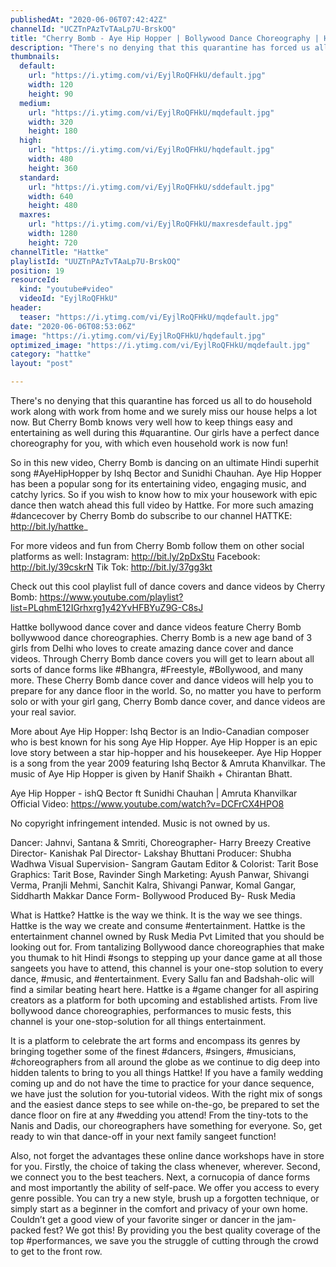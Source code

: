 ```yaml
---
publishedAt: "2020-06-06T07:42:42Z"
channelId: "UCZTnPAzTvTAaLp7U-BrskOQ"
title: "Cherry Bomb - Aye Hip Hopper | Bollywood Dance Choreography | Hattke​"
description: "There's no denying that this quarantine has forced us all to do household work along with work from home and we surely miss our house helps a lot now. But Cherry Bomb knows very well how to keep things easy and entertaining as well during this #quarantine. Our girls have a perfect dance choreography for you, with which even household work is now fun!\n\nSo in this new video, Cherry Bomb is dancing on an ultimate Hindi superhit song #AyeHipHopper by Ishq Bector and Sunidhi Chauhan. Aye Hip Hopper has been a popular song for its entertaining video, engaging music, and catchy lyrics. So if you wish to know how to mix your housework with epic dance then watch ahead this full video by Hattke. For more such amazing #dancecover by Cherry Bomb do subscribe to our channel HATTKE: http://bit.ly/hattke_\n\nFor more videos and fun from Cherry Bomb follow them on other social platforms as well: Instagram: http://bit.ly/2pDxStu Facebook: http://bit.ly/39cskrN Tik Tok: http://bit.ly/37gg3kt\n\nCheck out this cool playlist full of dance covers and dance videos by Cherry Bomb: https://www.youtube.com/playlist?list=PLqhmE12IGrhxrg1y42YvHFBYuZ9G-C8sJ\n\nHattke bollywood dance cover and dance videos feature Cherry Bomb bollywwood dance choreographies. Cherry Bomb is a new age band of 3 girls from Delhi who loves to create amazing dance cover and dance videos. Through Cherry Bomb dance covers you will get to learn about all sorts of dance forms like #Bhangra, #Freestyle, #Bollywood, and many more. These Cherry Bomb dance cover and dance videos will help you to prepare for any dance floor in the world. So, no matter you have to perform solo or with your girl gang, Cherry Bomb dance cover, and dance videos are your real savior.\n\nMore about Aye Hip Hopper:\nIshq Bector is an Indio-Canadian composer who is best known for his song Aye Hip Hopper. Aye Hip Hopper is an epic love story between a star hip-hopper and his housekeeper. Aye Hip Hopper is a song from the year 2009 featuring Ishq Bector & Amruta Khanvilkar. The music of Aye Hip Hopper is given by Hanif Shaikh + Chirantan Bhatt.\n\nAye Hip Hopper - ishQ Bector ft Sunidhi Chauhan | Amruta Khanvilkar Official Video: https://www.youtube.com/watch?v=DCFrCX4HPO8\n\nNo copyright infringement intended. Music is not owned by us.\n\nDancer: Jahnvi, Santana & Smriti,\nChoreographer- Harry Breezy \nCreative Director- Kanishak Pal\nDirector- Lakshay Bhuttani\nProducer: Shubha Wadhwa\nVisual Supervision- Sangram Gautam\nEditor & Colorist: Tarit Bose\nGraphics: Tarit Bose, Ravinder Singh\nMarketing: Ayush Panwar, Shivangi Verma, Pranjli Mehmi, Sanchit Kalra, Shivangi Panwar, Komal Gangar, Siddharth Makkar\nDance Form- Bollywood\nProduced By- Rusk Media\n\nWhat is Hattke? Hattke is the way we think. It is the way we see things. Hattke is the way we create and consume #entertainment. Hattke is the entertainment channel owned by Rusk Media Pvt Limited that you should be looking out for. From tantalizing Bollywood dance choreographies that make you thumak to hit Hindi #songs to stepping up your dance game at all those sangeets you have to attend, this channel is your one-stop solution to every dance, #music, and #entertainment. Every Sallu fan and Badshah-olic will find a similar beating heart here. Hattke is a #game changer for all aspiring creators as a platform for both upcoming and established artists. From live bollywood dance choreographies, performances to music fests, this channel is your one-stop-solution for all things entertainment.\n\nIt is a platform to celebrate the art forms and encompass its genres by bringing together some of the finest #dancers, #singers, #musicians, #choreographers from all around the globe as we continue to dig deep into hidden talents to bring to you all things Hattke! If you have a family wedding coming up and do not have the time to practice for your dance sequence, we have just the solution for you-tutorial videos. With the right mix of songs and the easiest dance steps to see while on-the-go, be prepared to set the dance floor on fire at any #wedding you attend! From the tiny-tots to the Nanis and Dadis, our choreographers have something for everyone. So, get ready to win that dance-off in your next family sangeet function!\n\nAlso, not forget the advantages these online dance workshops have in store for you. Firstly, the choice of taking the class whenever, wherever. Second, we connect you to the best teachers. Next, a cornucopia of dance forms and most importantly the ability of self-pace. We offer you access to every genre possible. You can try a new style, brush up a forgotten technique, or simply start as a beginner in the comfort and privacy of your own home. Couldn’t get a good view of your favorite singer or dancer in the jam-packed fest? We got this! By providing you the best quality coverage of the top #performances, we save you the struggle of cutting through the crowd to get to the front row."
thumbnails:
  default:
    url: "https://i.ytimg.com/vi/EyjlRoQFHkU/default.jpg"
    width: 120
    height: 90
  medium:
    url: "https://i.ytimg.com/vi/EyjlRoQFHkU/mqdefault.jpg"
    width: 320
    height: 180
  high:
    url: "https://i.ytimg.com/vi/EyjlRoQFHkU/hqdefault.jpg"
    width: 480
    height: 360
  standard:
    url: "https://i.ytimg.com/vi/EyjlRoQFHkU/sddefault.jpg"
    width: 640
    height: 480
  maxres:
    url: "https://i.ytimg.com/vi/EyjlRoQFHkU/maxresdefault.jpg"
    width: 1280
    height: 720
channelTitle: "Hattke"
playlistId: "UUZTnPAzTvTAaLp7U-BrskOQ"
position: 19
resourceId:
  kind: "youtube#video"
  videoId: "EyjlRoQFHkU"
header:
  teaser: "https://i.ytimg.com/vi/EyjlRoQFHkU/mqdefault.jpg"
date: "2020-06-06T08:53:06Z"
image: "https://i.ytimg.com/vi/EyjlRoQFHkU/hqdefault.jpg"
optimized_image: "https://i.ytimg.com/vi/EyjlRoQFHkU/mqdefault.jpg"
category: "hattke"
layout: "post"

---
```

There's no denying that this quarantine has forced us all to do household work along with work from home and we surely miss our house helps a lot now. But Cherry Bomb knows very well how to keep things easy and entertaining as well during this #quarantine. Our girls have a perfect dance choreography for you, with which even household work is now fun!

So in this new video, Cherry Bomb is dancing on an ultimate Hindi superhit song #AyeHipHopper by Ishq Bector and Sunidhi Chauhan. Aye Hip Hopper has been a popular song for its entertaining video, engaging music, and catchy lyrics. So if you wish to know how to mix your housework with epic dance then watch ahead this full video by Hattke. For more such amazing #dancecover by Cherry Bomb do subscribe to our channel HATTKE: http://bit.ly/hattke_

For more videos and fun from Cherry Bomb follow them on other social platforms as well: Instagram: http://bit.ly/2pDxStu Facebook: http://bit.ly/39cskrN Tik Tok: http://bit.ly/37gg3kt

Check out this cool playlist full of dance covers and dance videos by Cherry Bomb: https://www.youtube.com/playlist?list=PLqhmE12IGrhxrg1y42YvHFBYuZ9G-C8sJ

Hattke bollywood dance cover and dance videos feature Cherry Bomb bollywwood dance choreographies. Cherry Bomb is a new age band of 3 girls from Delhi who loves to create amazing dance cover and dance videos. Through Cherry Bomb dance covers you will get to learn about all sorts of dance forms like #Bhangra, #Freestyle, #Bollywood, and many more. These Cherry Bomb dance cover and dance videos will help you to prepare for any dance floor in the world. So, no matter you have to perform solo or with your girl gang, Cherry Bomb dance cover, and dance videos are your real savior.

More about Aye Hip Hopper:
Ishq Bector is an Indio-Canadian composer who is best known for his song Aye Hip Hopper. Aye Hip Hopper is an epic love story between a star hip-hopper and his housekeeper. Aye Hip Hopper is a song from the year 2009 featuring Ishq Bector & Amruta Khanvilkar. The music of Aye Hip Hopper is given by Hanif Shaikh + Chirantan Bhatt.

Aye Hip Hopper - ishQ Bector ft Sunidhi Chauhan | Amruta Khanvilkar Official Video: https://www.youtube.com/watch?v=DCFrCX4HPO8

No copyright infringement intended. Music is not owned by us.

Dancer: Jahnvi, Santana & Smriti,
Choreographer- Harry Breezy 
Creative Director- Kanishak Pal
Director- Lakshay Bhuttani
Producer: Shubha Wadhwa
Visual Supervision- Sangram Gautam
Editor & Colorist: Tarit Bose
Graphics: Tarit Bose, Ravinder Singh
Marketing: Ayush Panwar, Shivangi Verma, Pranjli Mehmi, Sanchit Kalra, Shivangi Panwar, Komal Gangar, Siddharth Makkar
Dance Form- Bollywood
Produced By- Rusk Media

What is Hattke? Hattke is the way we think. It is the way we see things. Hattke is the way we create and consume #entertainment. Hattke is the entertainment channel owned by Rusk Media Pvt Limited that you should be looking out for. From tantalizing Bollywood dance choreographies that make you thumak to hit Hindi #songs to stepping up your dance game at all those sangeets you have to attend, this channel is your one-stop solution to every dance, #music, and #entertainment. Every Sallu fan and Badshah-olic will find a similar beating heart here. Hattke is a #game changer for all aspiring creators as a platform for both upcoming and established artists. From live bollywood dance choreographies, performances to music fests, this channel is your one-stop-solution for all things entertainment.

It is a platform to celebrate the art forms and encompass its genres by bringing together some of the finest #dancers, #singers, #musicians, #choreographers from all around the globe as we continue to dig deep into hidden talents to bring to you all things Hattke! If you have a family wedding coming up and do not have the time to practice for your dance sequence, we have just the solution for you-tutorial videos. With the right mix of songs and the easiest dance steps to see while on-the-go, be prepared to set the dance floor on fire at any #wedding you attend! From the tiny-tots to the Nanis and Dadis, our choreographers have something for everyone. So, get ready to win that dance-off in your next family sangeet function!

Also, not forget the advantages these online dance workshops have in store for you. Firstly, the choice of taking the class whenever, wherever. Second, we connect you to the best teachers. Next, a cornucopia of dance forms and most importantly the ability of self-pace. We offer you access to every genre possible. You can try a new style, brush up a forgotten technique, or simply start as a beginner in the comfort and privacy of your own home. Couldn’t get a good view of your favorite singer or dancer in the jam-packed fest? We got this! By providing you the best quality coverage of the top #performances, we save you the struggle of cutting through the crowd to get to the front row.
